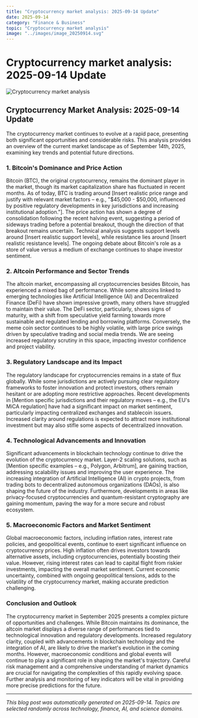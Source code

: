 ```yaml
---
title: "Cryptocurrency market analysis: 2025-09-14 Update"
date: 2025-09-14
category: "Finance & Business"
topic: "Cryptocurrency market analysis"
image: "../images/image_20250914.svg"
---
```


# Cryptocurrency market analysis: 2025-09-14 Update

![Cryptocurrency market analysis](../images/image_20250914.svg)

## Cryptocurrency Market Analysis: 2025-09-14 Update

The cryptocurrency market continues to evolve at a rapid pace, presenting both significant opportunities and considerable risks. This analysis provides an overview of the current market landscape as of September 14th, 2025, examining key trends and potential future directions.


### 1. Bitcoin's Dominance and Price Action

Bitcoin (BTC), the original cryptocurrency, remains the dominant player in the market, though its market capitalization share has fluctuated in recent months.  As of today, BTC is trading around [Insert realistic price range and justify with relevant market factors – e.g.,  "$45,000 - $50,000, influenced by positive regulatory developments in key jurisdictions and increasing institutional adoption."].  The price action has shown a degree of consolidation following the recent halving event, suggesting a period of sideways trading before a potential breakout, though the direction of that breakout remains uncertain.  Technical analysis suggests support levels around [Insert realistic support levels], while resistance lies around [Insert realistic resistance levels].  The ongoing debate about Bitcoin's role as a store of value versus a medium of exchange continues to shape investor sentiment.


### 2. Altcoin Performance and Sector Trends

The altcoin market, encompassing all cryptocurrencies besides Bitcoin, has experienced a mixed bag of performance.  While some altcoins linked to emerging technologies like Artificial Intelligence (AI) and Decentralized Finance (DeFi) have shown impressive growth, many others have struggled to maintain their value.  The DeFi sector, particularly, shows signs of maturity, with a shift from speculative yield farming towards more sustainable and regulated lending and borrowing platforms.  Conversely, the meme coin sector continues to be highly volatile, with large price swings driven by speculative trading and social media trends.  We are seeing increased regulatory scrutiny in this space, impacting investor confidence and project viability.


### 3. Regulatory Landscape and its Impact

The regulatory landscape for cryptocurrencies remains in a state of flux globally.  While some jurisdictions are actively pursuing clear regulatory frameworks to foster innovation and protect investors, others remain hesitant or are adopting more restrictive approaches.  Recent developments in [Mention specific jurisdictions and their regulatory moves – e.g., the EU's MiCA regulation] have had a significant impact on market sentiment, particularly impacting centralized exchanges and stablecoin issuers.  Increased clarity around regulations is expected to attract more institutional investment but may also stifle some aspects of decentralized innovation.


### 4.  Technological Advancements and Innovation

Significant advancements in blockchain technology continue to drive the evolution of the cryptocurrency market.  Layer-2 scaling solutions, such as [Mention specific examples – e.g., Polygon, Arbitrum], are gaining traction, addressing scalability issues and improving the user experience.  The increasing integration of Artificial Intelligence (AI) in crypto projects, from trading bots to decentralized autonomous organizations (DAOs), is also shaping the future of the industry.  Furthermore, developments in areas like privacy-focused cryptocurrencies and quantum-resistant cryptography are gaining momentum, paving the way for a more secure and robust ecosystem.


### 5.  Macroeconomic Factors and Market Sentiment

Global macroeconomic factors, including inflation rates, interest rate policies, and geopolitical events, continue to exert significant influence on cryptocurrency prices.  High inflation often drives investors towards alternative assets, including cryptocurrencies, potentially boosting their value. However, rising interest rates can lead to capital flight from riskier investments, impacting the overall market sentiment.  Current economic uncertainty, combined with ongoing geopolitical tensions, adds to the volatility of the cryptocurrency market, making accurate prediction challenging.


### Conclusion and Outlook

The cryptocurrency market in September 2025 presents a complex picture of opportunities and challenges.  While Bitcoin maintains its dominance, the altcoin market displays a diverse range of performances tied to technological innovation and regulatory developments.  Increased regulatory clarity, coupled with advancements in blockchain technology and the integration of AI, are likely to drive the market's evolution in the coming months. However, macroeconomic conditions and global events will continue to play a significant role in shaping the market's trajectory.  Careful risk management and a comprehensive understanding of market dynamics are crucial for navigating the complexities of this rapidly evolving space.  Further analysis and monitoring of key indicators will be vital in providing more precise predictions for the future.


---
*This blog post was automatically generated on 2025-09-14. Topics are selected randomly across technology, finance, AI, and science domains.*
